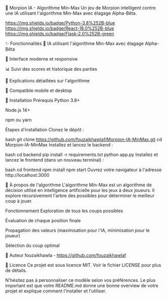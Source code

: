 🎯 Morpion IA - Algorithme Min-Max
Un jeu de Morpion intelligent contre une IA utilisant l'algorithme Min-Max avec élagage Alpha-Bêta.

https://img.shields.io/badge/Python-3.8%252B-blue
https://img.shields.io/badge/React-18.0%252B-blue
https://img.shields.io/badge/Flask-2.0%252B-green

✨ Fonctionnalités
🤖 IA utilisant l'algorithme Min-Max avec élagage Alpha-Bêta

🎨 Interface moderne et responsive

📊 Suivi des scores et historique des parties

🧠 Explications détaillées sur l'algorithme

📱 Compatible mobile et desktop

🚀 Installation
Prérequis
Python 3.8+

Node.js 14+

npm ou yarn

Étapes d'installation
Clonez le dépôt :

bash
git clone https://github.com/fouzaikhawlaf/Morpion-IA-MinMax.git
cd Morpion-IA-MinMax
Installez et lancez le backend :

bash
cd backend
pip install -r requirements.txt
python app.py
Installez et lancez le frontend (dans un nouveau terminal) :

bash
cd frontend
npm install
npm start
Ouvrez votre navigateur à l'adresse http://localhost:3000

🧠 À propos de l'algorithme
L'algorithme Min-Max est un algorithme de décision utilisé en intelligence artificielle pour les jeux à deux joueurs. Il explore récursivement l'arbre des possibles pour déterminer le meilleur coup à jouer.

Fonctionnement
Exploration de tous les coups possibles

Évaluation de chaque position finale

Propagation des valeurs (maximisation pour l'IA, minimisation pour le joueur)

Sélection du coup optimal

👤 Auteur
fouzaikhawla - https://github.com/fouzaikhawlaf

📄 Licence
Ce projet est sous licence MIT. Voir le fichier LICENSE pour plus de détails.

N'hésitez pas à personnaliser ce modèle selon vos préférences. Le plus important est que votre README.md donne une bonne overview de votre projet et explique comment l'installer et l'utiliser.


